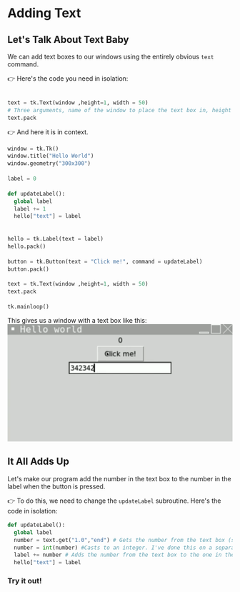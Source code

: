# Adding Text
## Let's Talk About Text Baby

We can add text boxes to our windows using the entirely obvious `text` command.

👉 Here's the code you need in isolation:
```python

text = tk.Text(window ,height=1, width = 50)
# Three arguments, name of the window to place the text box in, height & width.
text.pack

```

👉 And here it is in context.

```python
window = tk.Tk()
window.title("Hello World") 
window.geometry("300x300") 

label = 0

def updateLabel():
  global label
  label += 1 
  hello["text"] = label 
  

hello = tk.Label(text = label) 
hello.pack() 

button = tk.Button(text = "Click me!", command = updateLabel) 
button.pack()

text = tk.Text(window ,height=1, width = 50)
text.pack

tk.mainloop()
```
This gives us a window with a text box like this:
![](resources/02_textBox1.png)

## It All Adds Up

Let's make our program add the number in the text box to the number in the label when the button is pressed.

👉 To do this, we need to change the `updateLabel` subroutine.  Here's the code in isolation:
```python
def updateLabel():
  global label
  number = text.get("1.0","end") # Gets the number from the text box (starting at the first position and going to the end.) and stores in the number variable
  number = int(number) #Casts to an integer. I've done this on a separate line to prevent the line above getting too complex, but you can combine the two.
  label += number # Adds the number from the text box to the one in the label.
  hello["text"] = label 
```

### Try it out!